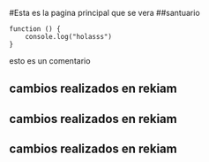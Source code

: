#Esta es la pagina principal que se vera
##santuario

```
function () {
    console.log("holasss")
}
```
esto es un comentario
## cambios realizados en rekiam
## cambios realizados en rekiam
## cambios realizados en rekiam

